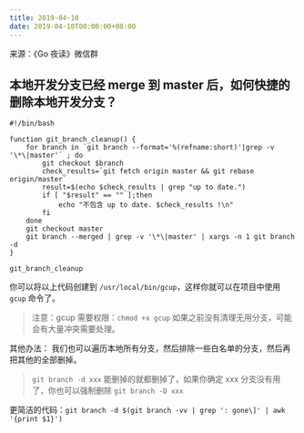 ```yaml
---
title: 2019-04-10 
date: 2019-04-10T00:00:00+08:00
---
```


来源：《Go 夜读》微信群

## 本地开发分支已经 merge 到 master 后，如何快捷的删除本地开发分支？

```
#!/bin/bash

function git_branch_cleanup() {
    for branch in `git branch --format='%(refname:short)'|grep -v '\*\|master'` ; do
        git checkout $branch
        check_results=`git fetch origin master && git rebase origin/master`
        result=$(echo $check_results | grep "up to date.")
        if [ "$result" == "" ];then
            echo "不包含 up to date. $check_results !\n"
        fi
    done
    git checkout master
    git branch --merged | grep -v '\*\|master' | xargs -n 1 git branch -d
}

git_branch_cleanup
```

你可以将以上代码创建到 `/usr/local/bin/gcup`，这样你就可以在项目中使用 `gcup` 命令了。
>注意：gcup 需要权限：`chmod +x gcup`
>如果之前没有清理无用分支，可能会有大量冲突需要处理。

其他办法：
我们也可以遍历本地所有分支，然后排除一些白名单的分支，然后再把其他的全部删掉。
>`git branch -d xxx` 能删掉的就都删掉了，如果你确定 xxx 分支没有用了，你也可以强制删除 `git branch -D xxx`

更简洁的代码：`git branch -d $(git branch -vv | grep ': gone\]' | awk '{print $1}')`